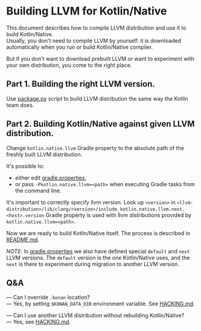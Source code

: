 # Building LLVM for Kotlin/Native

This document describes how to compile LLVM distribution and use it to build Kotlin/Native.  
Usually, you don't need to compile LLVM by yourself: it is downloaded
automatically when you run or build Kotlin/Native compiler.

But if you don't want to download prebuilt LLVM or want to experiment with your own distribution, 
you come to the right place.

## Part 1. Building the right LLVM version.

Use [package.py](tools/llvm_builder/README.md) script to build LLVM distribution the same way the Kotlin team does.

## Part 2. Building Kotlin/Native against given LLVM distribution.

Change `kotlin.native.llvm` Gradle property to the absolute path of the freshly built LLVM distribution.

It's possible to:
* either edit [gradle.properties](gradle.properties),
* or pass `-Pkotlin.native.llvm=<path>` when executing Gradle tasks from the command line.

It's important to correctly specify llvm version. Look up `<version>` in `<llvm-distribution>/lib/clang/<version>/include`.
`kotlin.native.llvm.next.<host>.version` Gradle property is used with llvm distributions provided
by `kotlin.native.llvm=<path>`.

Now we are ready to build Kotlin/Native itself. The process is described in [README.md](README.md).

*NOTE*: In [gradle.properties](gradle.properties) we also have defined special `default` and `next`
LLVM versions. The `default` version is the one Kotlin/Native uses, and the `next` is there to experiment
during migration to another LLVM version.

## Q&A

— Can I override `.konan` location?  
— Yes, by setting `$KONAN_DATA_DIR` environment variable. See [HACKING.md](HACKING.md#compiler-environment-variables).

— Can I use another LLVM distribution without rebuilding Kotlin/Native?  
— Yes, see [HACKING.md](HACKING.md#using-different-llvm-distributions-as-part-of-kotlinnative-compilation-pipeline).